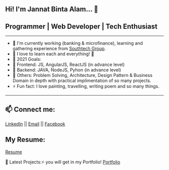 
Hi! I'm Jannat Binta Alam... 👋
---

## Programmer | Web Developer | Tech Enthusiast
---

- 🔭 I'm currently working (banking & microfinance), learning and gathering experience from [Southtech Group](https://www.southtechgroup.com/).
- 🌱 I love to learn each and everything! 🤣
- 🥅 2021 Goals: 
-   🥅  Frontend: JS, AngularJS, ReactJS (in advance level)
-   🥅  Backend: JAVA, NodeJS, Pyhon (in advance level) 
-   🥅  Others: Problem Solving, Architecture, Design Pattern & Business Domain in depth with practical implimentation of so many projects.
- ⚡ Fun fact: I love painting, travelling, writing poem and so many things.

---

## 📫 Connect me:
[LinkedIn](https://www.linkedin.com/in/jannatbintaalam/) || [Email](jannat.cse.ewu@gmail.com) || [Facebook](https://www.facebook.com/jannat.ruma.7/)

## My Resume:
[Resume](https://github.com/JannatRuma/resume/blob/master/Resume_Jannat_Binta_Alam.pdf) 

📕 Latest Projects:⚡ you will get in my Portfolio!
     [Portfolio](https://jannatruma.github.io/home/)
